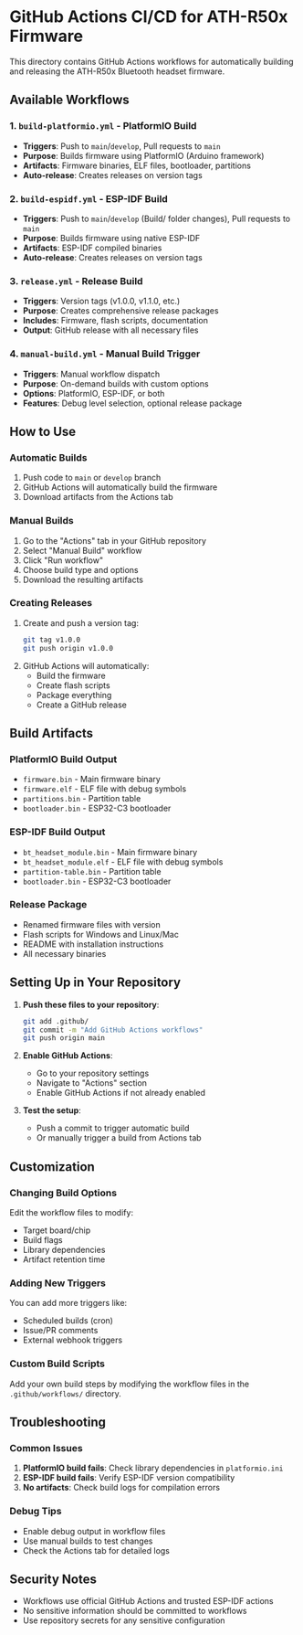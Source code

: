 # GitHub Actions CI/CD for ATH-R50x Firmware

This directory contains GitHub Actions workflows for automatically building and releasing the ATH-R50x Bluetooth headset firmware.

## Available Workflows

### 1. `build-platformio.yml` - PlatformIO Build
- **Triggers**: Push to `main`/`develop`, Pull requests to `main`
- **Purpose**: Builds firmware using PlatformIO (Arduino framework)
- **Artifacts**: Firmware binaries, ELF files, bootloader, partitions
- **Auto-release**: Creates releases on version tags

### 2. `build-espidf.yml` - ESP-IDF Build
- **Triggers**: Push to `main`/`develop` (Build/ folder changes), Pull requests to `main`
- **Purpose**: Builds firmware using native ESP-IDF
- **Artifacts**: ESP-IDF compiled binaries
- **Auto-release**: Creates releases on version tags

### 3. `release.yml` - Release Build
- **Triggers**: Version tags (v1.0.0, v1.1.0, etc.)
- **Purpose**: Creates comprehensive release packages
- **Includes**: Firmware, flash scripts, documentation
- **Output**: GitHub release with all necessary files

### 4. `manual-build.yml` - Manual Build Trigger
- **Triggers**: Manual workflow dispatch
- **Purpose**: On-demand builds with custom options
- **Options**: PlatformIO, ESP-IDF, or both
- **Features**: Debug level selection, optional release package

## How to Use

### Automatic Builds
1. Push code to `main` or `develop` branch
2. GitHub Actions will automatically build the firmware
3. Download artifacts from the Actions tab

### Manual Builds
1. Go to the "Actions" tab in your GitHub repository
2. Select "Manual Build" workflow
3. Click "Run workflow"
4. Choose build type and options
5. Download the resulting artifacts

### Creating Releases
1. Create and push a version tag:
   ```bash
   git tag v1.0.0
   git push origin v1.0.0
   ```
2. GitHub Actions will automatically:
   - Build the firmware
   - Create flash scripts
   - Package everything
   - Create a GitHub release

## Build Artifacts

### PlatformIO Build Output
- `firmware.bin` - Main firmware binary
- `firmware.elf` - ELF file with debug symbols
- `partitions.bin` - Partition table
- `bootloader.bin` - ESP32-C3 bootloader

### ESP-IDF Build Output
- `bt_headset_module.bin` - Main firmware binary
- `bt_headset_module.elf` - ELF file with debug symbols
- `partition-table.bin` - Partition table
- `bootloader.bin` - ESP32-C3 bootloader

### Release Package
- Renamed firmware files with version
- Flash scripts for Windows and Linux/Mac
- README with installation instructions
- All necessary binaries

## Setting Up in Your Repository

1. **Push these files to your repository**:
   ```bash
   git add .github/
   git commit -m "Add GitHub Actions workflows"
   git push origin main
   ```

2. **Enable GitHub Actions**:
   - Go to your repository settings
   - Navigate to "Actions" section
   - Enable GitHub Actions if not already enabled

3. **Test the setup**:
   - Push a commit to trigger automatic build
   - Or manually trigger a build from Actions tab

## Customization

### Changing Build Options
Edit the workflow files to modify:
- Target board/chip
- Build flags
- Library dependencies
- Artifact retention time

### Adding New Triggers
You can add more triggers like:
- Scheduled builds (cron)
- Issue/PR comments
- External webhook triggers

### Custom Build Scripts
Add your own build steps by modifying the workflow files in the `.github/workflows/` directory.

## Troubleshooting

### Common Issues
1. **PlatformIO build fails**: Check library dependencies in `platformio.ini`
2. **ESP-IDF build fails**: Verify ESP-IDF version compatibility
3. **No artifacts**: Check build logs for compilation errors

### Debug Tips
- Enable debug output in workflow files
- Use manual builds to test changes
- Check the Actions tab for detailed logs

## Security Notes

- Workflows use official GitHub Actions and trusted ESP-IDF actions
- No sensitive information should be committed to workflows
- Use repository secrets for any sensitive configuration
